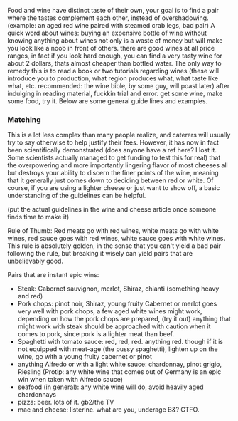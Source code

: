 Food and wine have distinct taste of their own, your goal is to find a pair where the tastes complement each other, instead of overshadowing. (example: an aged red wine paired with steamed crab legs, bad pair) A quick word about wines: buying an expensive bottle of wine without knowing anything about wines not only is a waste of money but will make you look like a noob in front of others. there are good wines at all price ranges, in fact if you look hard enough, you can find a very tasty wine for about 2 dollars, thats almost cheaper than bottled water. The only way to remedy this is to read a book or two tutorials regarding wines (these will introduce you to production, what region produces what, what taste like what, etc. recommended: the wine bible, by some guy, will poast later) after indulging in reading material, fuckkin trial and error. get some wine, make some food, try it. Below are some general guide lines and examples.

### Matching

This is a lot less complex than many people realize, and caterers will usually try to say otherwise to help justify their fees. However, it has now in fact been scientifically demonstrated (does anyone have a ref here? I lost it. Some scientists actually managed to get funding to test this for real) that the overpowering and more importantly lingering flavor of most cheeses all but destroys your ability to discern the finer points of the wine, meaning that it generally just comes down to deciding between red or white. Of course, if you are using a lighter cheese or just want to show off, a basic understanding of the guidelines can be helpful.

(put the actual guidelines in the wine and cheese article once someone finds time to make it)

Rule of Thumb: Red meats go with red wines, white meats go with white wines, red sauce goes with red wines, white sauce goes with white wines. This rule is absolutely golden, in the sense that you can't yield a bad pair following the rule, but breaking it wisely can yield pairs that are unbelievably good.

Pairs that are instant epic wins:
* Steak: Cabernet sauvignon, merlot, Shiraz, chianti (something heavy and red)
* Pork chops: pinot noir, Shiraz, young fruity Cabernet or merlot goes very well with pork chops, a few aged white wines might work, depending on how the pork chops are prepared, (try it out) anything that might work with steak should be approached with caution when it comes to pork, since pork is a lighter meat than beef.
* Spaghetti with tomato sauce: red, red, red. anything red. though if it is not equipped with meat-age (the pussy spaghetti), lighten up on the wine, go with a young fruity cabernet or pinot
* anything Alfredo or with a light white sauce: chardonnay, pinot grigio, Riesling (Protip: any white wine that comes out of Germany is an epic win when taken with Alfredo sauce) 
* seafood (in general): any white wine will do, avoid heavily aged chardonnays
* pizza: beer. lots of it. gb2/the TV
* mac and cheese: listerine. what are you, underage B&? GTFO.